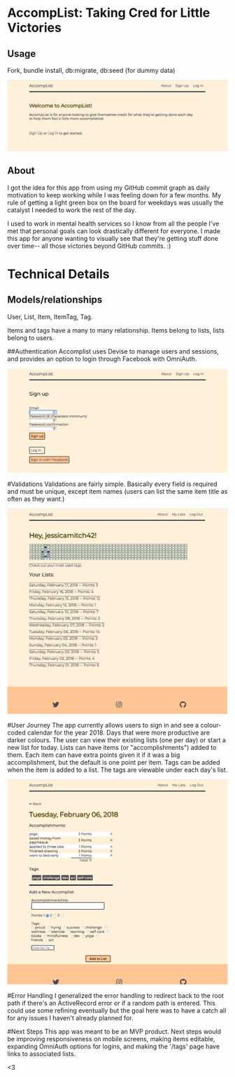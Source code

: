 # AccompList: Taking Cred for Little Victories

## Usage
Fork, bundle install, db:migrate, db:seed (for dummy data)

<img src="/app/assets/images/landingpage.png" alt="Welcome Page Screenshot">

## About
I got the idea for this app from using my GitHub commit graph as daily motivation to keep working while I was feeling down for a few months. My rule of getting a light green box on the board for weekdays was usually the catalyst I needed to work the rest of the day.

I used to work in mental health services so I know from all the people I've met that personal goals can look drastically different for everyone. I made this app for anyone wanting to visually see that they're getting stuff done over time-- all those victories beyond GitHub commits. :)

# Technical Details

## Models/relationships
User, List, Item, ItemTag, Tag.

Items and tags have a many to many relationship. Items belong to lists, lists belong to users.

##Authentication
Accomplist uses Devise to manage users and sessions, and provides an option to login through Facebook with OmniAuth.

<img src="/app/assets/images/signup.png" alt="Signup Page Screenshot">

#Validations
Validations are fairly simple. Basically every field is required and must be unique, except item names (users can list the same item title as often as they want.)

<img src="/app/assets/images/listindex.png" alt="Lists Page Screenshot">

#User Journey
The app currently allows users to sign in and see a colour-coded calendar for the year 2018. Days that were more productive are darker colours. The user can view their existing lists (one per day) or start a new list for today. Lists can have items (or "accomplishments") added to them. Each item can have extra points given it if it was a big accomplishment, but the default is one point per item. Tags can be added when the item is added to a list. The tags are viewable under each day's list.

<img src="/app/assets/images/listshow.png" alt="List Item Form Screenshot">

#Error Handling
I generalized the error handling to redirect back to the root path if there's an ActiveRecord error or if a random path is entered. This could use some refining eventually but the goal here was to have a catch all for any issues I haven't already planned for.

#Next Steps
This app was meant to be an MVP product. Next steps would be improving responsiveness on mobile screens, making items editable, expanding OmniAuth options for logins, and making the '/tags' page have links to associated lists.

<3
